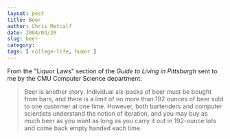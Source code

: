 ```yaml
---
layout: post
title: Beer
author: Chris Metcalf
date: 2004/03/26
slug: beer
category: 
tags: [ college-life, humor ]
---
```


From the "Liquor Laws" section of the <em>Guide to Living in Pittsburgh</em> sent to me by the CMU Computer Science department:

> Beer is another story. Individual six-packs of beer must be bought from bars, and there is a limit of no more than 192 ounces of beer sold to one customer at one time. However, both bartenders and computer scientists understand the notion of iteration, and you may buy as much beer as you want as long as you carry it out in 192-ounce lots and come back empty handed each time.

